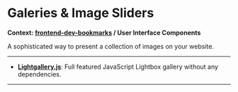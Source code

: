 # Galeries &amp; Image Sliders

**Context: [frontend-dev-bookmarks](../README.md) / User Interface Components**

A sophisticated way to present a collection of images on your website.

---

- **[Lightgallery.js](https://github.com/sachinchoolur/lightgallery.js/)**: Full featured JavaScript Lightbox gallery without any dependencies.

---
